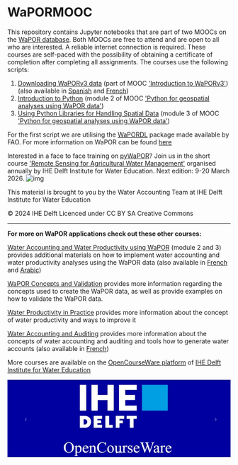 # WaPORMOOC

This repository contains Jupyter notebooks that are part of two MOOCs on the [WaPOR database](https://data.apps.fao.org/wapor/?lang=en). Both MOOCs are free to attend and are open to all who are interested. A reliable internet connection is required. These courses are self-paced with the possibility of obtaining a certificate of completion after completing all assignments. The courses use the following scripts:

1. [Downloading WaPORv3 data](https://github.com/wateraccounting/WaPORMOOC/tree/main/1_WaPOR_download_colab) (part of MOOC ['Introduction to WaPORv3'](https://ocw.un-ihe.org/course/view.php?id=263)) (also available in [Spanish](https://ocw.un-ihe.org/course/view.php?id=269) and [French](https://ocw.un-ihe.org/course/view.php?id=270))
2. [Introduction to Python](https://github.com/wateraccounting/WaPORMOOC/tree/main/2_Introduction_python) (module 2 of MOOC ['Python for geospatial analyses using WaPOR data'](https://ocw.un-ihe.org/course/view.php?id=272))
3. [Using Python Libraries for Handling Spatial Data](https://github.com/wateraccounting/WaPORMOOC/tree/main/3_Python_for_WaPOR) (module 3 of MOOC ['Python for geospatial analyses using WaPOR data'](https://ocw.un-ihe.org/course/view.php?id=272))

For the first script we are utilising the [WaPORDL](https://bitbucket.org/cioapps/wapordl/src/main/) package made available by FAO.
For more information on WaPOR can be found [here](https://www.fao.org/in-action/remote-sensing-for-water-productivity/en/)

Interested in a face to face training on [pyWaPOR](https://bitbucket.org/cioapps/pywapor/src/master/)? Join us in the short course ['Remote Sensing for Agricultural Water Management'](https://www.un-ihe.org/courses/on-campus/remote-sensing-agricultural-water-management) organised annually by IHE Delft Institute for Water Education. Next edition: 9-20 March 2026. 
![img](https://github.com/wateraccounting/WaPORIPA/blob/main/images/Short%20course%20RS4AWM.png)

This material is brought to you by the Water Accounting Team at IHE Delft Institute for Water Education

© 2024 IHE Delft Licenced under CC BY SA Creative Commons

** **
**For more on WaPOR applications check out these other courses:**

[Water Accounting and Water Productivity using WaPOR](https://ocw.un-ihe.org/course/view.php?id=92) (module 2 and 3) provides additional materials on how to implement water accounting and water productivity analyses using the WaPOR data (also available in [French](https://ocw.un-ihe.org/course/view.php?id=117) and [Arabic](https://ocw.un-ihe.org/course/view.php?id=118))

[WaPOR Concepts and Validation](https://ocw.un-ihe.org/course/view.php?id=214) provides more information regarding the concepts used to create the WaPOR data, as well as provide examples on how to validate the WaPOR data.

[Water Productivity in Practice](https://ocw.un-ihe.org/course/view.php?id=153) provides more information about the concept of water productivity and ways to improve it

[Water Accounting and Auditing](https://ocw.un-ihe.org/course/view.php?id=194) provides more information about the concepts of water accounting and auditing and tools how to generate water accounts (also available in [French](https://ocw.un-ihe.org/course/view.php?id=195))

More courses are available on the [OpenCourseWare platform](https://ocw.un-ihe.org) of [IHE Delft Institute for Water Education](https://un-ihe.org)

![image](images/OCW_IHE.JPG)
